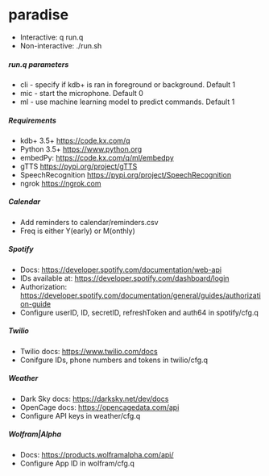 # paradise
* Interactive:		q run.q
* Non-interactive:	./run.sh

##### run.q parameters
* cli - specify if kdb+ is ran in foreground or background. Default 1
* mic - start the microphone. Default 0
* ml - use machine learning model to predict commands. Default 1

##### Requirements
* kdb+ 3.5+ https://code.kx.com/q
* Python 3.5+ https://www.python.org
* embedPy: https://code.kx.com/q/ml/embedpy
* gTTS https://pypi.org/project/gTTS
* SpeechRecognition https://pypi.org/project/SpeechRecognition
* ngrok https://ngrok.com 
##### Calendar
* Add reminders to calendar/reminders.csv
* Freq is either Y(early) or M(onthly)
##### Spotify
* Docs: https://developer.spotify.com/documentation/web-api
* IDs available at: https://developer.spotify.com/dashboard/login
* Authorization: https://developer.spotify.com/documentation/general/guides/authorization-guide
* Configure userID, ID, secretID, refreshToken and auth64 in spotify/cfg.q
##### Twilio
* Twilio docs: https://www.twilio.com/docs
* Conifgure IDs, phone numbers and tokens in twilio/cfg.q
##### Weather
* Dark Sky docs: https://darksky.net/dev/docs
* OpenCage docs: https://opencagedata.com/api
* Configure API keys in weather/cfg.q
##### Wolfram|Alpha
* Docs: https://products.wolframalpha.com/api/
* Configure App ID in wolfram/cfg.q
